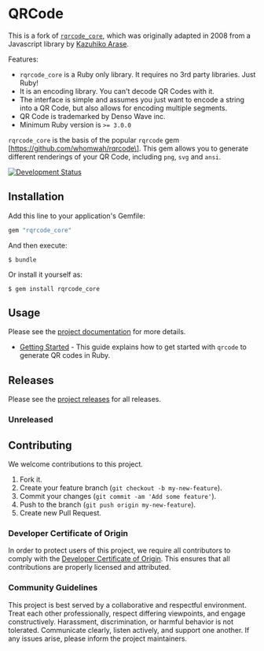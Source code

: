 # QRCode

This is a fork of [`rqrcode_core`](https://github.com/whomwah/rqrcode_core), which was originally adapted in 2008 from a Javascript library by [Kazuhiko Arase](https://github.com/kazuhikoarase/qrcode-generator).

Features:

  - `rqrcode_core` is a Ruby only library. It requires no 3rd party libraries. Just Ruby\!
  - It is an encoding library. You can't decode QR Codes with it.
  - The interface is simple and assumes you just want to encode a string into a QR Code, but also allows for encoding multiple segments.
  - QR Code is trademarked by Denso Wave inc.
  - Minimum Ruby version is `>= 3.0.0`

`rqrcode_core` is the basis of the popular `rqrcode` gem \[https://github.com/whomwah/rqrcode\]. This gem allows you to generate different renderings of your QR Code, including `png`, `svg` and `ansi`.

[![Development Status](https://github.com/socketry/qrcode/workflows/Test/badge.svg)](https://github.com/socketry/qrcode/actions?workflow=Test)

## Installation

Add this line to your application's Gemfile:

``` ruby
gem "rqrcode_core"
```

And then execute:

    $ bundle

Or install it yourself as:

    $ gem install rqrcode_core

## Usage

Please see the [project documentation](https://socketry.github.io/qrcode/) for more details.

  - [Getting Started](https://socketry.github.io/qrcode/guides/getting-started/index) - This guide explains how to get started with `qrcode` to generate QR codes in Ruby.

## Releases

Please see the [project releases](https://socketry.github.io/qrcode/releases/index) for all releases.

### Unreleased

## Contributing

We welcome contributions to this project.

1.  Fork it.
2.  Create your feature branch (`git checkout -b my-new-feature`).
3.  Commit your changes (`git commit -am 'Add some feature'`).
4.  Push to the branch (`git push origin my-new-feature`).
5.  Create new Pull Request.

### Developer Certificate of Origin

In order to protect users of this project, we require all contributors to comply with the [Developer Certificate of Origin](https://developercertificate.org/). This ensures that all contributions are properly licensed and attributed.

### Community Guidelines

This project is best served by a collaborative and respectful environment. Treat each other professionally, respect differing viewpoints, and engage constructively. Harassment, discrimination, or harmful behavior is not tolerated. Communicate clearly, listen actively, and support one another. If any issues arise, please inform the project maintainers.
